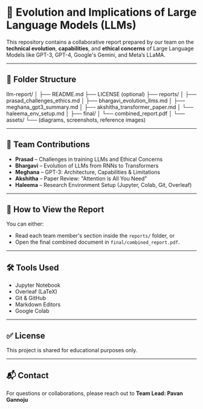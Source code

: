 # 🧠 Evolution and Implications of Large Language Models (LLMs)

This repository contains a collaborative report prepared by our team on the **technical evolution**, **capabilities**, and **ethical concerns** of Large Language Models like GPT-3, GPT-4, Google's Gemini, and Meta’s LLaMA.

---

## 📁 Folder Structure
llm-report/ │ ├── README.md ├── LICENSE (optional) ├── reports/ │ ├── prasad_challenges_ethics.md │ ├── bhargavi_evolution_llms.md │ ├── meghana_gpt3_summary.md │ ├── akshitha_transformer_paper.md │ └── haleema_env_setup.md │ ├── final/ │ └── combined_report.pdf │ └── assets/ └── (diagrams, screenshots, reference images)

---

## 👥 Team Contributions

- **Prasad** – Challenges in training LLMs and Ethical Concerns  
- **Bhargavi** – Evolution of LLMs from RNNs to Transformers  
- **Meghana** – GPT-3: Architecture, Capabilities & Limitations  
- **Akshitha** – Paper Review: "Attention is All You Need"  
- **Haleema** – Research Environment Setup (Jupyter, Colab, Git, Overleaf)

---

## 📌 How to View the Report

You can either:
- Read each team member's section inside the `reports/` folder, or  
- Open the final combined document in `final/combined_report.pdf`.

---

## 🛠️ Tools Used

- Jupyter Notebook
- Overleaf (LaTeX)
- Git & GitHub
- Markdown Editors
- Google Colab

---

## ✅ License

This project is shared for educational purposes only.  

---

## 📬 Contact

For questions or collaborations, please reach out to **Team Lead: Pavan Gannoju**

